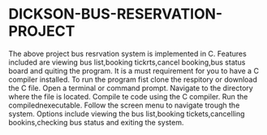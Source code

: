 # DICKSON-BUS-RESERVATION-PROJECT
The above project bus resrvation system is implemented in C.
Features included are viewing bus list,booking tickrts,cancel booking,bus status board and quiting the program.
It is a must requirement for you to have a C compiler installed.
To run the program fist clone the respitory or download the C file.
Open a terminal or command prompt.
Navigate to the directory where the file is located.
Compile te code using the C compiler.
Run the compilednexecutable.
Follow the screen menu to navigate trough the system.
Options include viewing the bus list,booking tickets,cancelling bookins,checking bus status and exiting the system.
